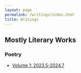```yaml
---
layout: page
permalink: /writings/index.html
title: Writings
---
```


## Mostly Literary Works

### Poetry

- [Volume 1: 2023.5-2024.7](https://whirlbeds.github.io/file/poe/vol1)


